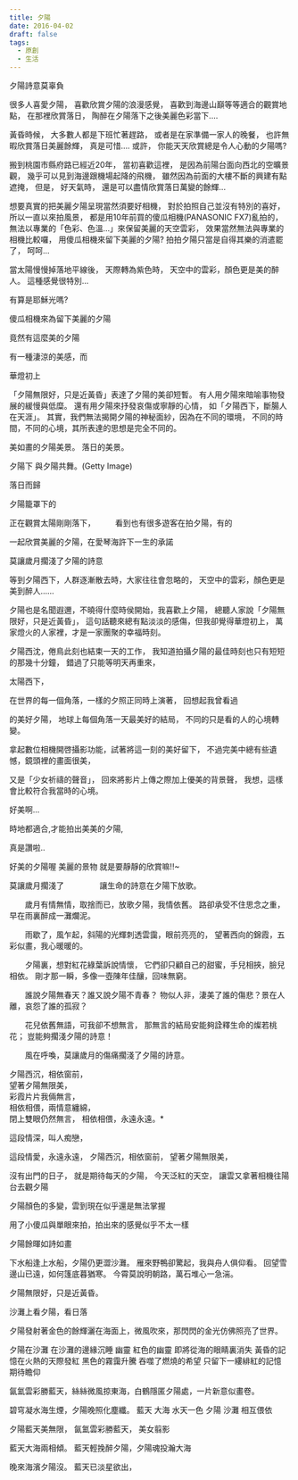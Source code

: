 ```yaml
---
title: 夕陽
date: 2016-04-02
draft: false
tags:
  - 原創
  - 生活
---
```

夕陽詩意莫辜負

很多人喜愛夕陽，
喜歡欣賞夕陽的浪漫感覺，
喜歡到海邊山巔等等適合的觀賞地點，
在那裡欣賞落日，
陶醉在夕陽落下之後美麗色彩當下....

黃昏時候，
大多數人都是下班忙著趕路，
或者是在家準備一家人的晚餐，
也許無暇欣賞落日美麗餘輝，
真是可惜....
或許，
你能天天欣賞總是令人心動的夕陽嗎?

搬到桃園市縣府路已經近20年，
當初喜歡這裡，
是因為前陽台面向西北的空曠景觀，
幾乎可以見到海邊跟機場起降的飛機，
雖然因為前面的大樓不斷的興建有點遮掩，
但是，
好天氣時，
還是可以盡情欣賞落日萬變的餘輝...

想要真實的把美麗夕陽呈現當然須要好相機，
對於拍照自己並沒有特別的喜好，
所以一直以來拍風景，
都是用10年前買的傻瓜相機(PANASONIC FX7)亂拍的，
無法以專業的「色彩、色溫…」來保留美麗的天空雲彩，
效果當然無法與專業的相機比較囉，
用傻瓜相機來留下美麗的夕陽?
拍拍夕陽只當是自得其樂的消遣罷了，
呵呵...

當太陽慢慢掉落地平線後，
天際轉為紫色時，
天空中的雲彩，顏色更是美的醉人。
這種感覺很特別...

有算是耶穌光嗎?

傻瓜相機來為留下美麗的夕陽

竟然有這麼美的夕陽 

有一種淒涼的美感，而

華燈初上

「夕陽無限好，只是近黃昏」表達了夕陽的美卻短暫。
有人用夕陽來暗喻事物發展的緩慢與低糜。
還有用夕陽來抒發哀傷或寧靜的心情，
如「夕陽西下，斷腸人在天涯」。
其實，我們無法揭開夕陽的神秘面紗，因為在不同的環境，
不同的時間，不同的心境，其所表達的思想是完全不同的。 

美如畫的夕陽美景。
落日的美景。

夕陽下
與夕陽共舞。(Getty Image)

落日而歸

夕陽籠罩下的

正在觀賞太陽剛剛落下，
 　　
看到也有很多遊客在拍夕陽，有的

一起欣賞美麗的夕陽，在愛琴海許下一生的承諾

莫讓歲月擱淺了夕陽的詩意

等到夕陽西下，人群逐漸散去時，大家往往會忽略的，
天空中的雲彩，顏色更是美到醉人…… 　　

夕陽也是名聞遐邇，不曉得什麼時侯開始，我喜歡上夕陽，
總聽人家說「夕陽無限好，只是近黃昏」，
這句話聽來總有點淡淡的感傷，但我卻覺得華燈初上，
萬家燈火的人家裡，才是一家團聚的幸福時刻。
 
夕陽西沈，倦鳥此刻也結束一天的工作，
我知道拍攝夕陽的最佳時刻也只有短短的那幾十分鐘，
錯過了只能等明天再重來，

太陽西下，

在世界的每一個角落，一樣的夕照正同時上演著，
回想起我曾看過

的美好夕陽，
地球上每個角落一天最美好的結局，
不同的只是看的人的心境轉變。

拿起數位相機開啓攝影功能，試著將這一刻的美好留下，
不過完美中總有些遺憾，鏡頭裡的畫面很美，

又是「少女祈禱的聲音」，
回來將影片上傳之際加上優美的背景聲，
我想，這樣會比較符合我當時的心境。

好美啊...

時地都適合,才能拍出美美的夕陽,

真是讚啦..

好美的夕陽喔
美麗的景物
就是要靜靜的欣賞嘛!!~

莫讓歲月擱淺了
　　
　　讓生命的詩意在夕陽下放歌。


　　歲月有情無情，取捨而已，放歌夕陽，我情依舊。
路卻承受不住思念之重，早在雨裏醉成一灘爛泥。 

　　雨歇了，風乍起，斜陽的光輝刺透雲靄，眼前亮亮的，
望著西向的錦霞，五彩似畫，我心暖暖的。 

　　夕陽裏，想對紅花綠葉訴說情懷，
它們卻只顧自己的甜蜜，手兒相挾，臉兒相依。
剛才那一瞬，多像一壺陳年佳釀，回味無窮。 

　　誰說夕陽無春天？誰又說夕陽不青春？
物似人非，淒美了誰的傷悲？景在人離，哀怨了誰的孤寂？ 

　　花兒依舊無語，可我卻不想無言，
那無言的結局安能夠詮釋生命的燦若桃花；
豈能夠擱淺夕陽的詩意！ 

　　風在呼喚，莫讓歲月的傷痛擱淺了夕陽的詩意。

 夕陽西沉，相依窗前，   
 望著夕陽無限美，    
 彩霞片片我倆無言，    
 相依相偎，兩情意纏綿，    
    閉上雙眼仍然無言， 
    相依相偎，永遠永遠。* 
  
 這段情深，叫人痴戀，

這段情愛，永遠永遠，
夕陽西沉，相依窗前，
望著夕陽無限美，

沒有出門的日子，
就是期待每天的夕陽，
今天泛紅的天空，
讓雲又拿著相機往陽台去觀夕陽

夕陽顏色的多變，雲到現在似乎還是無法掌握

用了小傻瓜與單眼來拍，拍出來的感覺似乎不太一樣

夕陽餘暉如詩如畫


下水船逢上水船，夕陽仍更澀沙灘。
雁來野鴨卻驚起，我與舟人俱仰看。
回望雪邊山已遠，如何篷底暮猶寒。
今霄莫說明朝路，萬石堆心一急湍。 


夕陽無限好，只是近黃昏。

沙灘上看夕陽，看日落

夕陽發射著金色的餘輝灑在海面上，微風吹來，那閃閃的金光仿佛照亮了世界。

夕陽在沙灘
    在沙灘的邊緣沉睡
幽靈
    紅色的幽靈
即將從海的眼睛裏消失
黃昏的記憶在火熱的天際發紅
黑色的霧靄升騰
吞噬了燃燒的希望
只留下一縷緋紅的記憶
期待瞻仰

氤氳雲彩勝藍天，絲絲微風掠東海，白鶴隱匿夕陽處，一片新意似畫卷。

碧穹凝水海生煙，夕陽晚照化塵纖。
藍天  大海   水天一色      夕陽    沙灘   相互偎依

夕陽藍天美無限，
氤氳雲彩勝藍天，
美女翦影

藍天大海兩相傾。
藍天輕挽醉夕陽，夕陽魂投瀚大海

晚來海濱夕陽沒。
藍天已淡星欲出，